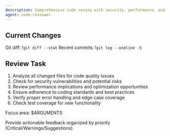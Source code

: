 ```yaml
---
description: Comprehensive code review with security, performance, and best practices analysis
agent: code-reviewer
---
```


## Current Changes
Git diff: !`git diff --stat`
Recent commits: !`git log --oneline -5`

## Review Task

1. Analyze all changed files for code quality issues
2. Check for security vulnerabilities and potential risks
3. Review performance implications and optimization opportunities
4. Ensure adherence to coding standards and best practices
5. Verify proper error handling and edge case coverage
6. Check test coverage for new functionality

Focus area: $ARGUMENTS

Provide actionable feedback organized by priority (Critical/Warnings/Suggestions).